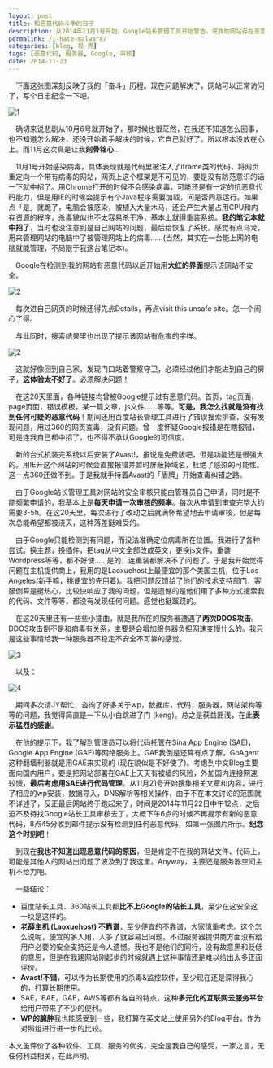 ```yaml
---
layout: post
title: 和恶意代码斗争的日子
description: 从2014年11月1号开始，Google站长管理工具开始警告，说我的网站存在恶意代码，并列出了代码的可疑片段。从此吹响了我抵抗病毒的号角。
permalink: /i-hate-malware/
categories: [blog, 视·界]
tags: [恶意代码, 服务器, Google, 审核]
date: 2014-11-23
--- 
```


　下面这张图深刻反映了我的「奋斗」历程。现在问题解决了，网站可以正常访问了，写个日志纪念一下吧。

![1]({{site.img-hosting}}/Pic4Post/fight-against-malware/no_malware_detected.jpg)

　确切来说悲剧从10月6号就开始了，那时候也很茫然，在我还不知道怎么回事，也不知道怎么解决，还没开始着手解决的时候，它自己就好了。所以根本没放在心上。而11月这次真是让我**刻骨铭心**…

　11月1号开始感染病毒，具体表现就是代码里被注入了iframe类的代码，将网页重定向一个带有病毒的网站，网页上这个框架是不可见的，要是没有防范意识的话一下就中招了。用Chrome打开的时候不会感染病毒，可能还是有一定的抗恶意代码能力，但是用IE的时候会提示有个Java程序需要加载，问是否同意运行。如果点「是」就跪了，电脑会被感染，被植入大量木马，还会产生大量占用CPU和内存资源的程序，杀毒貌似也不太容易杀干净，基本上就得重装系统。**我的笔记本就中招了**，当时也没注意到是自己网站的问题，最后给恢复了系统。感觉有点乌龙，用来管理网站的电脑中了被管理网站上的病毒……(当然，其实在一台能上网的电脑就能管理，不局限于我这台笔记本)。

　Google在检测到我的网站有恶意代码以后开始用**大红的界面**提示该网站不安全。

![2]({{site.img-hosting}}/Pic4Post/fight-against-malware/red_alert.png)

　每次进自己网页的时候还得先点Details，再点visit this unsafe site。怎一个闹心了得。

　与此同时，搜索结果里也出现了提示该网站有危害的字样。

![2]({{site.img-hosting}}/Pic4Post/fight-against-malware/harmful_website.jpg)

　这就好像回到自己家，发现门口站着警察守卫，必须经过他们才能进到自己的房子，**这体验太不好了**。必须解决问题！

　在这20天里面，各种链接均曾被Google提示过有恶意代码。首页，tag页面，page页面，错误模板，某一篇文章，js文件……等等。**可是，我怎么找就是没有找到任何可疑的恶意代码**！期间还用百度站长管理工具进行了错误搜索排查，没有发现问题，用过360的网页查毒，没有问题。曾一度怀疑Google报错是在瞎报错，可是连我自己都中招了，也不得不承认Google的可信度。

　新的台式机装完系统以后安装了Avast!，虽说是免费版吧，但是功能还是很强大的。用IE开这个网站的时候会直接报错并暂时屏蔽掉域名，杜绝了感染的可能性。这一点360还做不到。于是我就手持着Avast的「盾牌」开始查毒纠错之路。

　由于Google站长管理工具对网站的安全审核只能由管理员自己申请，同时是不能频繁申请的，我基本上是**每天申请一次审核的频率**。每次从申请到审查完毕大约需要3-5h。在这20天里，每次进行了改动之后就满怀希望地去申请审核，但是每次总能希望都被浇灭，这种落差挺难受的。

　由于Google只能检测到有问题，而没法准确定位病毒所在位置。我进行了各种尝试。换主题，换插件，把tag从中文全部改成英文，更换js文件，重装Wordpress等等，都不好使……是的，连重装都解决不了问题了。于是我开始觉得问题在主机提供商上，我用的是Laoxuehost上最便宜的那个美国主机，位于Los Angeles(新手嘛，挑便宜的先用着)。我把问题反馈给了他们的技术支持部门，客服倒算是挺热心，比较快响应了我的问题，但是遗憾的是他们用了多种方式搜索我的代码、文件等等，都没有发现任何问题。感觉也挺蹊跷的。

　在这20天里还有一些些小插曲，就是我所在的服务器遭遇了**两次DDOS攻击**。DDOS攻击倒不是和病毒有关系，主要是会增加服务器负担网速变慢什么的。我只是这些事情给我一种服务器不稳定不安全不可靠的感觉。

![3]({{site.img-hosting}}/Pic4Post/fight-against-malware/DDOS1.jpg)

　以及：

![4]({{site.img-hosting}}/Pic4Post/fight-against-malware/DDOS2.jpg)

　期间多次请JY帮忙，咨询了好多关于wp，数据库，代码，服务器，网站架构等等的问题，我觉得简直是一下从小白跳进了门 (keng)。总之是获益匪浅，在此**表示猛烈的感谢**。

　在他的提示下，我了解到管理员可以将代码托管在Sina App Engine (SAE)，Google App Engine (GAE)等网络服务上。GAE我倒是还算有点了解，GoAgent这种翻墙利器就是用GAE来实现的 (现在貌似是不好使了)。考虑到中文Blog主要面向国内用户，要是把网站部署在GAE上天天有被墙的风险，外加国内连接网速较慢，**最后考虑用SAE进行代码管理**。从11月21号开始搜集相关文章和内容，进行了相应的wp安装，数据导入，DNS解析等相关操作，由于不在本文讨论的范围就不详述了，反正最后网站终于跑起来了，时间是2014年11月22日中午12点，之后迫不及待找Google站长工具审核去了，大概下午6点的时候不再提示有新的恶意代码，8点45分收到邮件提示没有检测到任何恶意代码，如第一张图片所示。**纪念这个时刻吧**！

　到现在**我也不知道出现恶意代码的原因**，但是肯定不在我的网站文件、代码上，可能是其他人的网站出问题了波及到了我这里。Anyway，主要还是服务器空间主机不给力吧。

　一些结论：

* 百度站长工具、360站长工具都**比不上Google的站长工具**，至少在这安全这一块是这样的。
* **老薛主机 (Laoxuehost) 不靠谱**，至少便宜的不靠谱，大家慎重考虑。这个怎么说呢，便宜的多人用，人多了就容易出问题。不过服务器提供商方面没有给用户必要的安全支持还是令人遗憾。我也不是他们的同行，没有故意黑和贬低的意思，但是在我建网站刚起步的时候就遇上这种事情还是难以给出太多正面评价。
* **Avast!不错**，可以作为长期使用的杀毒&监控软件，至少现在还是深得我心的，打算长期使用。
* SAE，BAE，GAE，AWS等都有各自的特点，这种**多元化的互联网云服务平台**给用户带来了不少的便利。
* **WP的臃肿**我也能感受到一些，我打算在英文站上使用另外的Blog平台，作为对照组进行进一步的比较。

本文虽评价了各种软件、工具、服务的优劣，完全是我自己的感受，一家之言，无任何利益相关，在此声明。